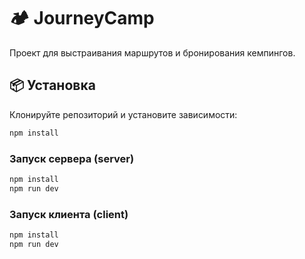# 🏕 JourneyCamp
Проект для выстраивания маршрутов и бронирования кемпингов.

## 📦 Установка
Клонируйте репозиторий и установите зависимости:

```bash
npm install
```

### Запуск сервера (server)

```bash
npm install
npm run dev
```

### Запуск клиента (client)

```bash
npm install
npm run dev
```
